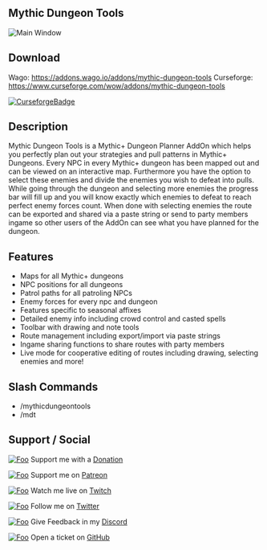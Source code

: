 ## Mythic Dungeon Tools

![Main Window](https://i.imgur.com/2rSkG5i.jpeg "Main Window")

## Download
Wago: https://addons.wago.io/addons/mythic-dungeon-tools
Curseforge: https://www.curseforge.com/wow/addons/mythic-dungeon-tools

[![CurseforgeBadge](https://cf.way2muchnoise.eu/full_288981_downloads.svg)](https://www.curseforge.com/wow/addons/mythic-dungeon-tools)

## Description

Mythic Dungeon Tools is a Mythic+ Dungeon Planner AddOn which helps you perfectly plan out your strategies and pull patterns in Mythic+ Dungeons. Every NPC in every Mythic+ dungeon has been mapped out and can be viewed on an interactive map. Furthermore you have the option to select these enemies and divide the enemies you wish to defeat into pulls. While going through the dungeon and selecting more enemies the progress bar will fill up and you will know exactly which enemies to defeat to reach perfect enemy forces count. When done with selecting enemies the route can be exported and shared via a paste string or send to party members ingame so other users of the AddOn can see what you have planned for the dungeon.

## Features

- Maps for all Mythic+ dungeons
- NPC positions for all dungeons
- Patrol paths for all patroling NPCs
- Enemy forces for every npc and dungeon
- Features specific to seasonal affixes
- Detailed enemy info including crowd control and casted spells
- Toolbar with drawing and note tools
- Route management including export/import via paste strings
- Ingame sharing functions to share routes with party members
- Live mode for cooperative editing of routes including drawing, selecting enemies and more!

## Slash Commands

- /mythicdungeontools
- /mdt

## Support / Social

[![Foo](https://i.imgur.com/Y2fEMMH.png)](https://streamlabs.com/nnoggie/tip) Support me with a [Donation](https://streamlabs.com/nnoggie/tip "Donate")

[![Foo](https://i.imgur.com/CKxlJJd.png)](https://www.patreon.com/nnoggie) Support me on [Patreon](https://www.patreon.com/nnoggie "Patreon")

[![Foo](https://i.imgur.com/UxFnFkD.png)](https://www.twitch.tv/nnoggie) Watch me live on [Twitch](https://www.twitch.tv/nnoggie "Twitch")

[![Foo](https://i.imgur.com/0lqcpvj.png)](https://twitter.com/nnoggie) Follow me on [Twitter](https://twitter.com/nnoggie "Twitter")

[![Foo](https://i.imgur.com/XvxEoEE.png)](https://discord.gg/tdxMPb3) Give Feedback in my [Discord](https://discord.gg/tdxMPb3 "Discord")

[![Foo](https://i.imgur.com/qV0ZkHA.png)](https://github.com/nnoggie/MythicDungeonTools/issues/new) Open a ticket on [GitHub](https://github.com/nnoggie/MythicDungeonTools/issues/new "GitHub")
